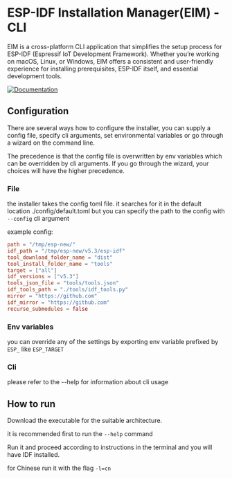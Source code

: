 # ESP-IDF Installation Manager(EIM) - CLI

EIM is a cross-platform CLI application that simplifies the setup process for ESP-IDF (Espressif IoT Development Framework). Whether you’re working on macOS, Linux, or Windows, EIM offers a consistent and user-friendly experience for installing prerequisites, ESP-IDF itself, and essential development tools.

[![Documentation](https://img.shields.io/badge/documentation-white?style=for-the-badge&logo=readthedocs&logoColor=red)](https://docs.espressif.com/projects/idf-im-cli/en/latest/index.html)

## Configuration

There are several ways how to configure the installer, you can supply a config file, specify cli arguments, set environmental variables or go through a wizard on the command line.

The precedence is that the config file is overwritten by env variables which can be overridden by cli arguments.
If you go through the wizard, your choices will have the higher precedence.

### File

the installer takes the config toml file. it searches for it in the default location ./config/default.toml but you can specify the path to the config with `--config` cli argument

example config:

```toml
path = "/tmp/esp-new/"
idf_path = "/tmp/esp-new/v5.3/esp-idf"
tool_download_folder_name = "dist"
tool_install_folder_name = "tools"
target = ["all"]
idf_versions = ["v5.3"]
tools_json_file = "tools/tools.json"
idf_tools_path = "./tools/idf_tools.py"
mirror = "https://github.com"
idf_mirror = "https://github.com"
recurse_submodules = false
```

### Env variables

you can override any of the settings by exporting env variable prefixed by `ESP_` like `ESP_TARGET`

### Cli

please refer to the --help for information about cli usage

## How to run

Download the executable for the suitable architecture.

it is recommended first to run the `--help` command

Run it and proceed according to instructions in the terminal and you will have IDF installed.

for Chinese run it with the flag `-l=cn`
